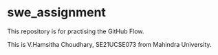 # swe_assignment
This repository is for practising the GitHub Flow.


This is V.Hamsitha Choudhary, SE21UCSE073
from Mahindra University.
